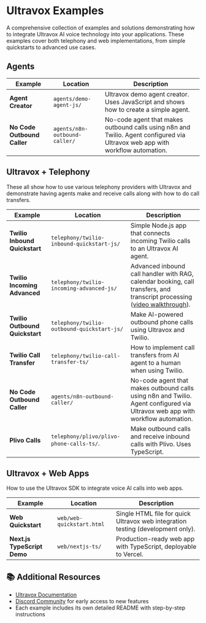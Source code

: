 # Ultravox Examples

A comprehensive collection of examples and solutions demonstrating how to integrate Ultravox AI voice technology into your applications. These examples cover both telephony and web implementations, from simple quickstarts to advanced use cases.

## Agents

| Example                     | Location                      | Description                                                                                                                   |
|-----------------------------|-------------------------------|-------------------------------------------------------------------------------------------------------------------------------|
| **Agent Creator**           | `agents/demo-agent-js/`       | Ultravox demo agent creator. Uses JavaScript and shows how to create a simple agent.                                          |
| **No Code Outbound Caller** | `agents/n8n-outbound-caller/` | No-code agent that makes outbound calls using n8n and Twilio. Agent configured via Ultravox web app with workflow automation. |

## Ultravox + Telephony

These all show how to use various telephony providers with Ultravox and demonstrate having agents make and receive calls along with how to do call transfers.

| Example                        | Location                                   | Description                                                                                                                                              |
|--------------------------------|--------------------------------------------|----------------------------------------------------------------------------------------------------------------------------------------------------------|
| **Twilio Inbound Quickstart**  | `telephony/twilio-inbound-quickstart-js/`  | Simple Node.js app that connects incoming Twilio calls to an Ultravox AI agent.                                                                          |
| **Twilio Incoming Advanced**   | `telephony/twilio-incoming-advanced-js/`   | Advanced inbound call handler with RAG, calendar booking, call transfers, and transcript processing ([video walkthrough](https://youtu.be/sa9uF5Rr9Os)). |
| **Twilio Outbound Quickstart** | `telephony/twilio-outbound-quickstart-js/` | Make AI-powered outbound phone calls using Ultravox and Twilio.                                                                                          |
| **Twilio Call Transfer**       | `telephony/twilio-call-transfer-ts/`       | How to implement call transfers from AI agent to a human when using Twilio.                                                                              |
| **No Code Outbound Caller**    | `agents/n8n-outbound-caller/`              | No-code agent that makes outbound calls using n8n and Twilio. Agent configured via Ultravox web app with workflow automation.                            |
| **Plivo Calls**                | `telephony/plivo/plivo-phone-calls-ts/`.   | Make outbound calls and receive inbound calls with Plivo. Uses TypeScript.                                                                               |


## Ultravox + Web Apps
How to use the Ultravox SDK to integrate voice AI calls into web apps.

| Example                     | Location                  | Description                                                                     |
|-----------------------------|---------------------------|---------------------------------------------------------------------------------|
| **Web Quickstart**          | `web/web-quickstart.html` | Single HTML file for quick Ultravox web integration testing (development only). |
| **Next.js TypeScript Demo** | `web/nextjs-ts/`          | Production-ready web app with TypeScript, deployable to Vercel.                 |

## 📚 Additional Resources

- [Ultravox Documentation](https://docs.ultravox.ai)
- [Discord Community](https://discord.com/channels/1240071833798184990/1323352273165881426/1323352273165881426) for early access to new features
- Each example includes its own detailed README with step-by-step instructions